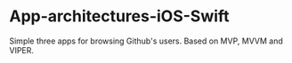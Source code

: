 # App-architectures-iOS-Swift

Simple three apps for browsing Github's users.
Based on MVP, MVVM and VIPER.
